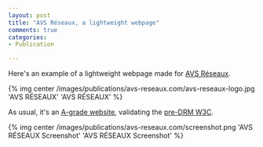 ```yaml
---
layout: post
title: "AVS Réseaux, a lightweight webpage"
comments: true
categories:
- Publication

---
```


Here's an example of a lightweight webpage made for [AVS Réseaux](http://www.avs-reseaux.com).

{% img center /images/publications/avs-reseaux.com/avs-reseaux-logo.jpg 'AVS RÉSEAUX' 'AVS RÉSEAUX' %}

As usual, it's an [A-grade website](http://gtmetrix.com/reports/www.avs-reseaux.com/3dSVQnSU), validating the [pre-DRM W3C](http://validator.w3.org/check?verbose=1&uri=http://www.avs-reseaux.com).

{% img center /images/publications/avs-reseaux.com/screenshot.png 'AVS RÉSEAUX Screenshot' 'AVS RÉSEAUX Screenshot' %}
